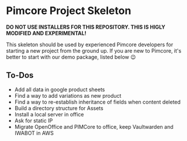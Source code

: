 # Pimcore Project Skeleton 

**DO NOT USE INSTALLERS FOR THIS REPOSITORY. THIS IS HIGLY MODIFIED AND EXPERIMENTAL!**

This skeleton should be used by experienced Pimcore developers for starting a new project from the ground up. 
If you are new to Pimcore, it's better to start with our demo package, listed below 😉

## To-Dos
- Add all data in google product sheets
- Find a way to add variations as new product
- Find a way to re-establish inheritance of fields when content deleted
- Build a directory structure for Assets
- Install a local server in office
- Ask for static IP
- Migrate OpenOffice and PIMCore to office, keep Vaultwarden and IWABOT in AWS
